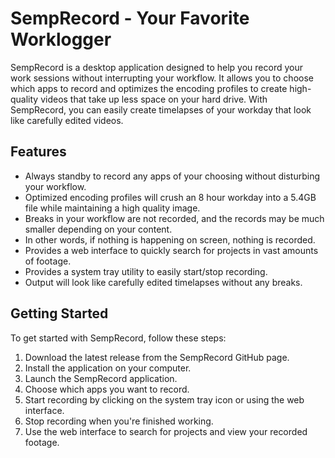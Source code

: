 # SempRecord - Your Favorite Worklogger

SempRecord is a desktop application designed to help you record your work sessions without interrupting your workflow. 
It allows you to choose which apps to record and optimizes the encoding profiles to create high-quality videos that take up less space on your hard drive. 
With SempRecord, you can easily create timelapses of your workday that look like carefully edited videos.


## Features

- Always standby to record any apps of your choosing without disturbing your workflow.
- Optimized encoding profiles will crush an 8 hour workday into a 5.4GB file while maintaining a high quality image.
- Breaks in your workflow are not recorded, and the records may be much smaller depending on your content.
- In other words, if nothing is happening on screen, nothing is recorded.
- Provides a web interface to quickly search for projects in vast amounts of footage.
- Provides a system tray utility to easily start/stop recording.
- Output will look like carefully edited timelapses without any breaks.

## Getting Started

To get started with SempRecord, follow these steps:

1. Download the latest release from the SempRecord GitHub page.
2. Install the application on your computer.
3. Launch the SempRecord application.
4. Choose which apps you want to record.
5. Start recording by clicking on the system tray icon or using the web interface.
6. Stop recording when you're finished working.
7. Use the web interface to search for projects and view your recorded footage.
